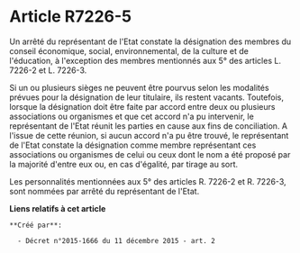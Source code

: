 # Article R7226-5

Un arrêté du représentant de l'Etat constate la désignation des membres du conseil économique, social, environnemental, de la
culture et de l'éducation, à l'exception des membres mentionnés aux 5° des articles L. 7226-2 et L. 7226-3. 

Si un ou plusieurs sièges ne peuvent être pourvus selon les modalités prévues pour la désignation de leur titulaire, ils
restent vacants. Toutefois, lorsque la désignation doit être faite par accord entre deux ou plusieurs associations ou
organismes et que cet accord n'a pu intervenir, le représentant de l'Etat réunit les parties en cause aux fins de
conciliation. A l'issue de cette réunion, si aucun accord n'a pu être trouvé, le représentant de l'Etat constate la
désignation comme membre représentant ces associations ou organismes de celui ou ceux dont le nom a été proposé par la
majorité d'entre eux ou, en cas d'égalité, par tirage au sort. 

Les personnalités mentionnées aux 5° des articles R. 7226-2 et R. 7226-3, sont nommées par arrêté du représentant de l'Etat.

**Liens relatifs à cet article**

	**Créé par**:

	  - Décret n°2015-1666 du 11 décembre 2015 - art. 2
